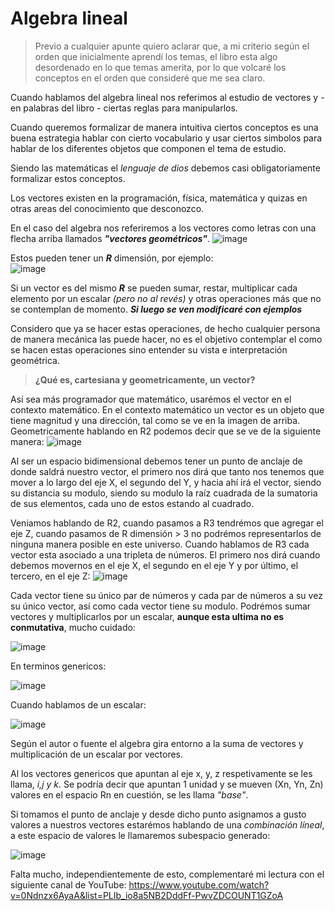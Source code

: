 # Algebra lineal

> Previo a cualquier apunte quiero aclarar que, a mi criterio según el orden que inicialmente aprendí los temas, el libro esta algo desordenado en lo que temas amerita, por lo que volcaré los conceptos en el orden que consideré que me sea claro.

Cuando hablamos del algebra lineal nos referimos al estudio de vectores y - en palabras del libro - ciertas reglas para manipularlos.

Cuando queremos formalizar de manera intuitiva ciertos conceptos es una buena estrategia hablar con cierto vocabulario y usar ciertos simbolos para hablar de los diferentes objetos que componen el tema de estudio.

Siendo las matemáticas el *lenguaje de dios* debemos casi obligatoriamente formalizar estos conceptos.

Los vectores existen en la programación, física, matemática y quizas en otras areas del conocimiento que desconozco.

En el caso del algebra nos referiremos a los vectores como letras con una flecha arriba llamados ***"vectores geométricos"***.
                                              ![image](https://github.com/user-attachments/assets/1f130eaa-c69f-43e5-900b-ff677b661685)
                                              
Estos pueden tener un ***R*** dimensión, por ejemplo:                               
                                               ![image](https://github.com/user-attachments/assets/b2da0754-194b-4d64-b373-0115968be6a4)
                                               
Si un vector es del mismo ***R*** se pueden sumar, restar, multiplicar cada elemento por un escalar *(pero no al revés)* y otras operaciones más que no se contemplan de momento. ***Si luego se ven modificaré con ejemplos***


Considero que ya se hacer estas operaciones, de hecho cualquier persona de manera mecánica las puede hacer, no es el objetivo contemplar el como se hacen estas operaciones sino entender su vista e interpretación geométrica.

> **¿Qué es, cartesiana y geometricamente, un vector?**

Así sea más programador que matemático, usarémos el vector en el contexto matemático.
En el contexto matemático un vector es un objeto que tiene magnitud y una dirección, tal como se ve en la imagen de arriba.
Geometricamente hablando en R2 podemos decir que se ve de la siguiente manera:
![image](https://github.com/user-attachments/assets/9580d583-c7a7-4f8c-8cb6-6105fe87e5cc)

Al ser un espacio bidimensional debemos tener un punto de anclaje de donde saldrá nuestro vector, el primero nos dirá que tanto nos tenemos que mover a lo largo del eje X, el segundo del Y, y hacia ahí irá el vector, siendo su distancia su modulo,
siendo su modulo la raíz cuadrada de la sumatoria de sus elementos, cada uno de estos estando al cuadrado.

Veniamos hablando de R2, cuando pasamos a R3 tendrémos que agregar el eje Z, cuando pasamos de R dimensión > 3 no podrémos representarlos de ninguna manera posible en este universo.
Cuando hablamos de R3 cada vector esta asociado a una tripleta de números.
El primero nos dirá cuando debemos movernos en el eje X, el segundo en el eje Y y por último, el tercero, en el eje Z:
![image](https://github.com/user-attachments/assets/73af29b2-d5b3-45e7-a3bb-3272ce6d97f9)

Cada vector tiene su único par de números y cada par de números a su vez su único vector, así como cada vector tiene su modulo.
Podrémos sumar vectores y multiplicarlos por un escalar, **aunque esta ultima no es conmutativa**, mucho cuidado:

![image](https://github.com/user-attachments/assets/a0b9fcd3-6a13-45d5-a49f-e6fa575447c1)

En terminos genericos:

![image](https://github.com/user-attachments/assets/e2a11154-646e-414a-abaa-915c840be48a)

Cuando hablamos de un escalar:

![image](https://github.com/user-attachments/assets/fcf68d71-4f7a-4efc-aa10-4b295cdbd293)

Según el autor o fuente el algebra gira entorno a la suma de vectores y multiplicación de un escalar por vectores. 

Al los vectores genericos que apuntan al eje x, y, z respetivamente se les llama, *i,j y k*. Se podría decir que apuntan 1 unidad y se mueven (Xn, Yn, Zn) valores en el espacio Rn en cuestión, se les llama *"base"*.

Si tomamos el punto de anclaje y desde dicho punto asignamos a gusto valores a nuestros vectores estarémos hablando de una *combinación líneal*, a este espacio de valores le llamaremos subespacio generado:

![image](https://github.com/user-attachments/assets/2f64af83-cd48-4215-bfeb-357cf369cb05)





Falta mucho, independientemente de esto, complementaré mi lectura con el siguiente canal de YouTube: https://www.youtube.com/watch?v=0Ndnzx6AyaA&list=PLIb_io8a5NB2DddFf-PwvZDCOUNT1GZoA

                                      
